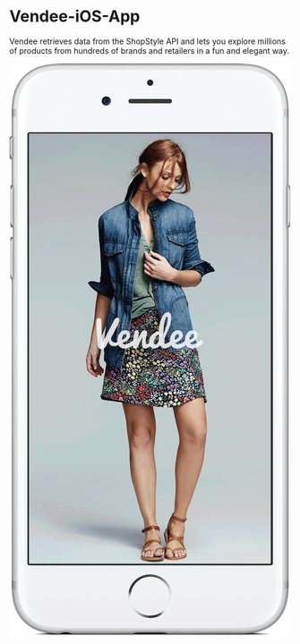 # Vendee-iOS-App
Vendee retrieves data from the ShopStyle API and lets you explore millions of products from hundreds of brands and retailers in a fun and elegant way.

![](https://github.com/askayastha/Vendee-iOS-App/blob/master/preview.gif)
